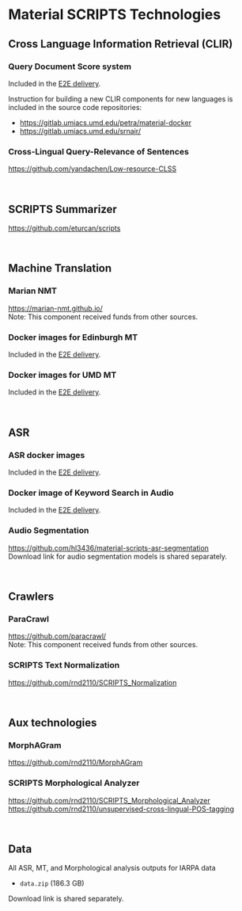 # Material SCRIPTS Technologies
## Cross Language Information Retrieval (CLIR)

### Query Document Score system

Included in the [E2E delivery](https://github.com/hl3436/material-scripts-pipeline#downloading-scripts-docker-images).

Instruction for building a new CLIR components for new languages is included in the source code repositories:
- https://gitlab.umiacs.umd.edu/petra/material-docker
- https://gitlab.umiacs.umd.edu/srnair/

### Cross-Lingual Query-Relevance of Sentences
https://github.com/yandachen/Low-resource-CLSS


<br>

## SCRIPTS Summarizer
https://github.com/eturcan/scripts

<br>

## Machine Translation
### Marian NMT
https://marian-nmt.github.io/
<Br>
Note: This component received funds from other sources.

### Docker images for Edinburgh MT
Included in the [E2E delivery](https://github.com/hl3436/material-scripts-pipeline#downloading-scripts-docker-images).


### Docker images for UMD MT
Included in the [E2E delivery](https://github.com/hl3436/material-scripts-pipeline#downloading-scripts-docker-images).

<br>

## ASR

### ASR docker images
Included in the [E2E delivery](https://github.com/hl3436/material-scripts-pipeline#downloading-scripts-docker-images).

### Docker image of Keyword Search in Audio
Included in the [E2E delivery](https://github.com/hl3436/material-scripts-pipeline#downloading-scripts-docker-images).

### Audio Segmentation
https://github.com/hl3436/material-scripts-asr-segmentation
<br>
Download link for audio segmentation models is shared separately.

<br>

## Crawlers
### ParaCrawl 
https://github.com/paracrawl/
<br>
Note: This component received funds from other sources.

### SCRIPTS Text Normalization
https://github.com/rnd2110/SCRIPTS_Normalization

<br>

## Aux technologies
### MorphAGram
https://github.com/rnd2110/MorphAGram

### SCRIPTS Morphological Analyzer
https://github.com/rnd2110/SCRIPTS_Morphological_Analyzer
https://github.com/rnd2110/unsupervised-cross-lingual-POS-tagging

<br>

## Data
All ASR, MT, and Morphological analysis outputs for IARPA data
- `data.zip` (186.3 GB)

Download link is shared separately.



<!-- 

ASR			
ASR docker images for each of the project languages	10/22/21	10/22/21	IARPA ICUE/NIST GD/performer sftp or http/HDD for IARPA closeout
Docker image of Keyword Search in Audio	10/22/21	10/22/21	IARPA ICUE/NIST GD/performer sftp or http/HDD for IARPA closeout
Audio Segmentation into Sentential Units	10/22/21	10/22/21	IARPA ICUE/NIST GD/performer sftp or http/HDD for IARPA closeout
			
			
Crawlers			
ParaCrawl Code 	10/22/21	10/22/21	https://github.com/paracrawl/
SCRIPTS Text Normalization	10/22/21	10/22/21	https://github.com/rnd2110/SCRIPTS_Normalization
			
Aux technologies			
Morphagram: an unsupervised morphological segmentation framework	10/22/21	10/22/21	https://github.com/rnd2110/MorphAGram
SCRIPTS Morphological Analyzer: a morphological-analysis system	10/22/21	10/22/21	https://github.com/rnd2110/unsupervised-cross-lingual-POS-tagging
			
Data			
All  ASR, MT, and Morphological analysis outputs for IARPA data	10/22/21	10/22/21	IARPA ICUE/NIST GD/performer sftp or http/HDD for IARPA closeout
			
Other			
None			 -->



